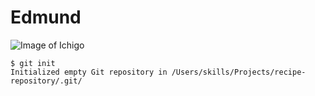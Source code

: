 # Edmund
![Image of Ichigo](https://th.bing.com/th/id/R.05965e9fb8c53165652dc2f1eb9a4f71?rik=mHeVmodSzK34pg&riu=http%3a%2f%2f2.bp.blogspot.com%2f-u7I96kZrqPw%2fUXTtghrDmzI%2fAAAAAAAAVXA%2fsoYSsmAMbG4%2fs1600%2fKurosakiIchigoBleach.png&ehk=1S9OWxrpXDSNMCyM%2fXvmIHpTfa3H5Z5JO6suxBdurHE%3d&risl=&pid=ImgRaw&r=0)
```
$ git init
Initialized empty Git repository in /Users/skills/Projects/recipe-repository/.git/
```
